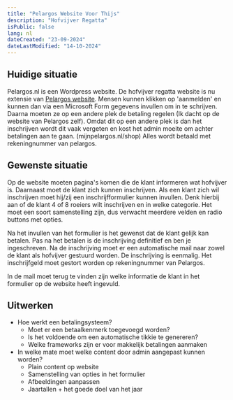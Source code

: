 ```yaml
---
title: "Pelargos Website Voor Thijs"
description: "Hofvijver Regatta"
isPublic: false
lang: nl
dateCreated: "23-09-2024"
dateLastModified: "14-10-2024"
---
```


## Huidige situatie
Pelargos.nl is een Wordpress website. De hofvijver regatta website is nu
extensie van [Pelargos website](https://pelargos.nl/hofvijverregatta). Mensen
kunnen klikken op 'aanmelden' en kunnen dan via een Microsoft Form gegevens
invullen om in te schrijven. Daarna moeten ze op een andere plek de betaling
regelen (Ik dacht op de website van Pelargos zelf). Omdat dit op een andere
plek is dan het inschrijven wordt dit vaak vergeten en kost het admin moeite
om achter betalingen aan te gaan.
(mijnpelargos.nl/shop)
Alles wordt betaald met rekeningnummer van pelargos.

## Gewenste situatie
Op de website moeten pagina's komen die de klant informeren wat hofvijver is.
Daarnaast moet de klant zich kunnen inschrijven. Als een klant zich wil inschrijven
moet hij/zij een inschrijfformulier kunnen invullen. Denk hierbij aan of de
klant 4 of 8 roeiers wilt inschrijven en in welke categorie. Het moet een soort
samenstelling zijn, dus verwacht meerdere velden en radio buttons met opties.

Na het invullen van het formulier is het gewenst dat de klant gelijk kan
betalen. Pas na het betalen is de inschrijving definitief en ben je ingeschreven.
Na de inschrijving moet er een automatische mail naar zowel de klant als
hofvijver gestuurd worden. De inschrijving is eenmalig.
Het inschrijfgeld moet gestort worden op rekeningnummer van Pelargos.

In de mail moet terug te vinden zijn welke informatie de klant in het
formulier op de website heeft ingevuld.

## Uitwerken
* Hoe werkt een betalingsysteem?
  * Moet er een betaalkenmerk toegevoegd worden?
  * Is het voldoende om een automatische tikkie te genereren? 
  * Welke frameworks zijn er voor makkelijk betalingen aanmaken
* In welke mate moet welke content door admin aangepast kunnen worden?
  * Plain content op website
  * Samenstelling van opties in het formulier
  * Afbeeldingen aanpassen
  * Jaartallen + het goede doel van het jaar
